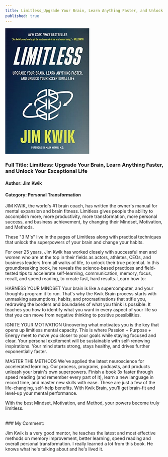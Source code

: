```yaml
---
title: Limitless_Upgrade Your Brain, Learn Anything Faster, and Unlock Your Exceptional Life
published: true
---
```


[<img src="/assets/limitless_book.jpg">](https://www.amazon.com/Limitless-Upgrade-Anything-Faster-Exceptional-ebook/dp/B082ZQDH63/ref=sr_1_1?dchild=1&keywords=limitless&qid=1632985085&s=digital-text&sr=1-1)

### Full Title: Limitless: Upgrade Your Brain, Learn Anything Faster, and Unlock Your Exceptional Life
#### Author: Jim Kwik
#### Category: Personal Transformation

JIM KWIK, the world's #1 brain coach, has written the owner's manual for mental expansion and brain fitness. Limitless gives people the ability to accomplish more, more productivity, more transformation, more personal success, and business achievement, by changing their Mindset, Motivation, and Methods.

These "3 M's" live in the pages of Limitless along with practical techniques that unlock the superpowers of your brain and change your habits.

For over 25 years, Jim Kwik has worked closely with successful men and women who are at the top in their fields as actors, athletes, CEOs, and business leaders from all walks of life, to unlock their true potential. In this groundbreaking book, he reveals the science-based practices and field-tested tips to accelerate self-learning, communication, memory, focus, recall, and speed reading, to create fast, hard results.
 Learn how to:

HARNESS YOUR MINDSET
Your brain is like a supercomputer, and your thoughts program it to run. That's why the Kwik Brain process starts with unmasking assumptions, habits, and procrastinations that stifle you, redrawing the borders and boundaries of what you think is possible. It teaches you how to identify what you want in every aspect of your life so that you can move from negative thinking to positive possibilities.

IGNITE YOUR MOTIVATION
Uncovering what motivates you is the key that opens up limitless mental capacity. This is where Passion + Purpose + Energy meet to move you closer to your goals while staying focused and clear. Your personal excitement will be sustainable with self-renewing inspirations. Your mind starts strong, stays healthy, and drives further exponentially faster.

MASTER THE METHODS
We've applied the latest neuroscience for accelerated learning. Our process, programs, podcasts, and products unleash your brain's own superpowers. Finish a book 3x faster through speed reading (and remember every part of it), learn a new language in record time, and master new skills with ease. These are just a few of the life-changing, self-help benefits. With Kwik Brain, you'll get brain-fit and level-up your mental performance.

With the best Mindset, Motivation, and Method, your powers become truly limitless.

<br>
### My Comment:

Jim Kwik is a very good mentor, he teaches the latest and most effective methods on memory improvement, better learning, speed reading and overall personal transformation. I really learned a lot from this book. He knows what he's talking about and he's lived it.
